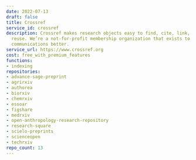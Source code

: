 ```yaml
---
date: 2022-07-13
draft: false
title: Crossref
service_id: crossref
description: Crossref makes research objects easy to find, cite, link, assess, and
  reuse. We’re a not-for-profit membership organization that exists to make scholarly
  communications better.
service_url: https://www.crossref.org
cost: free_with_premium_features
functions:
- indexing
repositories:
- advance-sage-preprint
- agrirxiv
- authorea
- biorxiv
- chemrxiv
- essoar
- figshare
- medrxiv
- open-anthropology-research-repository
- research-square
- scielo-preprints
- scienceopen
- techrxiv
repo_count: 13
---
```



